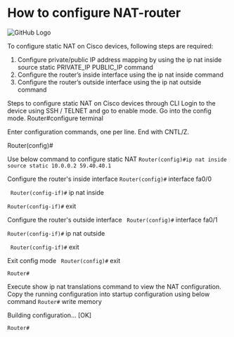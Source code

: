 # How to configure NAT-router
![GitHub Logo](https://www.manageengine.com/network-configuration-manager/images/static-NAT.jpg)

To configure static NAT on Cisco devices, following steps are required:
1. Configure private/public IP address mapping by using the ip nat inside source static PRIVATE_IP PUBLIC_IP command
2. Configure the router’s inside interface using the ip nat inside command
3. Configure the router’s outside interface using the ip nat outside command

Steps to configure static NAT on Cisco devices through CLI
Login to the device using SSH / TELNET and go to enable mode.
Go into the config mode.
Router#configure terminal

Enter configuration commands, one per line. End with CNTL/Z.

Router(config)#

Use below command to configure static NAT
`` Router(config)#ip nat inside source static 10.0.0.2 59.40.40.1 ``

Configure the router's inside interface
`` Router(config)# `` interface fa0/0

`` Router(config-if)#`` ip nat inside 

`` Router(config-if)# `` exit

Configure the router's outside interface
`` Router(config)#`` interface fa0/1

`` Router(config-if)# `` ip nat outside

`` Router(config-if)#`` exit

Exit config mode
`` Router(config)#`` exit

`` Router# ``

Execute show ip nat translations command to view the NAT configuration.
Copy the running configuration into startup configuration using below command
`` Router# `` write memory

Building configuration... [OK]

`` Router# ``
